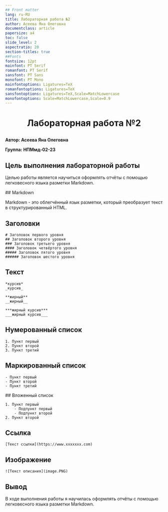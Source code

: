 ```yaml
---
## Front matter
lang: ru-RU
title: Лабораторная работа №2
author: Асеева Яна Олеговна
documentclass: article
papersize: a4
toc: false
slide_level: 2
aspectratio: 20
section-titles: true
##Fonts
fontsize: 12pt
mainfont: PT Serif
romanfont: PT Serif
sansfont: PT Sans
monofont: PT Mono
mainfontoptions: Ligatures=TeX
romanfontoptions: Ligatures=TeX
sansfontoptions: Ligatures=TeX,Scale=MatchLowercase
monofontoptions: Scale=MatchLowercase,Scale=0.9
---
```








# <p style="text-align: center;">Лабораторная работа №2</p>



**Автор: Асеева Яна Олеговна**

**Группа: НПМмд-02-23**

<div style="page-break-after: always;">

## Цель выполнения лабораторной работы

Целью работы является научиться оформлять отчёты с помощью легковесного языка разметки Markdown.

</div>

<div style="page-break-after: always;">
## Markdown 

Markdown - это облегчённый язык разметки, который преобразует текст в структурированный HTML.

</div>

<div style="page-break-after: always;">

## Заголовки

```
# Заголовок первого уровня
## Заголовок второго уровня
### Заголовок третьего уровня
#### Заголовок четвёртого уровня
##### Заголовок пятого уровня
###### Заголовок шестого уровня
```

</div>

<div style="page-break-after: always;">

## Текст

```
*курсив*  
_курсив_

**жирный**  
__жирный__

***жирный курсив***  
___жирный курсив___
```

</div>

<div style="page-break-after: always;">

## Нумерованный список

```
1. Пункт первый
2. Пункт второй
3. Пункт третий
```

</div>

<div style="page-break-after: always;">

## Маркированный список

```
- Пункт первый
- Пункт второй
- Пункт третий
```

</div>

<div style="page-break-after: always;">
<div style="page-break-after: always;">
## Вложенный список

```
1. Пункт первый
    - Подпункт первый
    - Подпункт второй
2. Пункт второй
```

</div>

## Ссылка

```
[Текст ссылки](https://www.ххххххх.com)
```

</div>

## Изображение

```
![Текст описания](image.PNG)
```

</div>

## Вывод

В ходе выполнения работы я научилась оформлять отчёты с помощью легковесного языка разметки Markdown.

</div>
